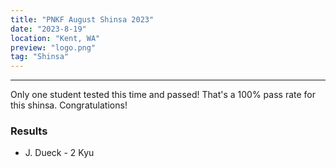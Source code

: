 ```yaml
---
title: "PNKF August Shinsa 2023"
date: "2023-8-19"
location: "Kent, WA"
preview: "logo.png"
tag: "Shinsa"
---
```


---

Only one student tested this time and passed! That's a 100% pass rate for this shinsa. Congratulations!

### Results

- J. Dueck - 2 Kyu
